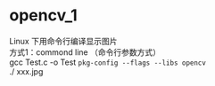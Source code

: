 # opencv_1
Linux 下用命令行编译显示图片   
方式1：commond line （命令行参数方式）      
      gcc Test.c -o Test `pkg-config --flags --libs opencv`   
      ./ xxx.jpg

